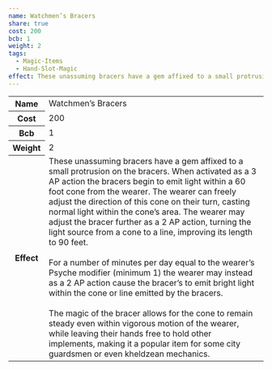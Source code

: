 ```yaml
---
name: Watchmen’s Bracers
share: true
cost: 200
bcb: 1
weight: 2
tags:
  - Magic-Items
  - Hand-Slot-Magic
effect: These unassuming bracers have a gem affixed to a small protrusion on the bracers. When activated as a 3 AP action the bracers begin to emit light within a 60 foot cone from the wearer. The wearer can freely adjust the direction of this cone on their turn, casting normal light within the cone’s area. The wearer may adjust the bracer further as a 2 AP action, turning the light source from a cone to a line, improving its length to 90 feet.<br><br>For a number of minutes per day equal to the wearer’s Psyche modifier (minimum 1) the wearer may instead as a 2 AP action cause the bracer’s to emit bright light within the cone or line emitted by the bracers.<br><br>The magic of the bracer allows for the cone to remain steady even within vigorous motion of the wearer, while leaving their hands free to hold other implements, making it a popular item for some city guardsmen or even kheldzean mechanics.
---
```


<p><span style="overflow-x: auto;"><table><tbody><tr><th>Name</th><td>Watchmen’s Bracers</td></tr><tr><th>Cost</th><td>200</td></tr><tr><th>Bcb</th><td>1</td></tr><tr><th>Weight</th><td>2</td></tr><tr><th>Effect</th><td>These unassuming bracers have a gem affixed to a small protrusion on the bracers. When activated as a 3 AP action the bracers begin to emit light within a 60 foot cone from the wearer. The wearer can freely adjust the direction of this cone on their turn, casting normal light within the cone’s area. The wearer may adjust the bracer further as a 2 AP action, turning the light source from a cone to a line, improving its length to 90 feet.<br><br>For a number of minutes per day equal to the wearer’s Psyche modifier (minimum 1) the wearer may instead as a 2 AP action cause the bracer’s to emit bright light within the cone or line emitted by the bracers.<br><br>The magic of the bracer allows for the cone to remain steady even within vigorous motion of the wearer, while leaving their hands free to hold other implements, making it a popular item for some city guardsmen or even kheldzean mechanics.</td></tr></tbody></table></span></p>